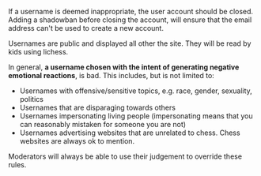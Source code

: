 If a username is deemed inappropriate, the user account should be closed. Adding a shadowban before closing the account, will ensure that the email address can't be used to create a new account.

Usernames are public and displayed all other the site. They will be read by kids using lichess.

In general, **a username chosen with the intent of generating negative emotional reactions**, is bad. This includes, but is not limited to:

* Usernames with offensive/sensitive topics, e.g. race, gender, sexuality, politics
* Usernames that are disparaging towards others
* Usernames impersonating living people (impersonating means that you can reasonably mistaken for someone you are not)
* Usernames advertising websites that are unrelated to chess. Chess websites are always ok to mention.

Moderators will always be able to use their judgement to override these rules.